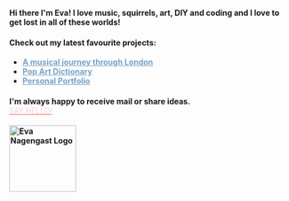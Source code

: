 <b>Hi there <b> 
I'm Eva!
I love music, squirrels, art, DIY and coding and I love to get lost in all of these worlds!
<h4>Check out my latest favourite projects:</h4>
<ul>
  <li> <a href="https://london-music-journey.netlify.app/" style="color: #78a2c4">A musical journey through London</a></li>
    <li> <a href="https://evas-dictionary.netlify.app/" style="color: #78a2c4">Pop Art Dictionary</a></li>
    <li> <a href="https://eva-nagengast.com/" style="color: #78a2c4">Personal Portfolio</a></li>
   </ul>

   <h4>I'm always happy to receive mail or share ideas. <br/> <a href="mailto:eva.nagengast.dev@gmail.com" style="color: #ed6b6b; font-weight:100">SAY HELLO!</a> </h4>
   <a href="https://eva-nagengast.com">
     <img src="https://eva-nagengast.com/static/media/smalllogo.2417adb896f7c71b8784.png"  style="width: 120px" alt="Eva Nagengast Logo"/>
     </a> 

<!--
**EvaNagengast/EvaNagengast** is a ✨ _special_ ✨ repository because its `README.md` (this file) appears on your GitHub profile.

Here are some ideas to get you started:

- 🔭 I’m currently working on ...
- 🌱 I’m currently learning ...
- 👯 I’m looking to collaborate on ...
- 🤔 I’m looking for help with ...
- 💬 Ask me about ...
- 📫 How to reach me: ...
- 😄 Pronouns: ...
- ⚡ Fun fact: ...
-->
